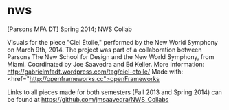 nws
===
[Parsons MFA DT] Spring 2014; NWS Collab

Visuals for the piece "Ciel Étoile," performed by the New World Symphony on March 9th, 2014.
The project was part of a collaboration between Parsons The New School for Design and the New World Symphony, from Miami.
Coordinated by Joe Saavedra and Ed Keller.
More information: http://gabrielmfadt.wordpress.com/tag/ciel-etoile/
Made with: <href="http://openframeworks.cc">openFrameworks</h>

Links to all pieces made for both semesters (Fall 2013 and Spring 2014) can be found at https://github.com/jmsaavedra/NWS_Collabs
